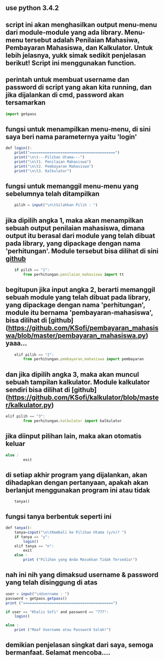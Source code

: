 ##  use python 3.4.2
## script ini akan menghasilkan output menu-menu dari module-module yang ada library. Menu-menu tersebut adalah Penilaian Mahasiwa, Pembayaran Mahasiswa, dan Kalkulator. Untuk lebih jelasnya, yukk simak sedikit penjelasan berikut! Script ini menggunakan function.

## perintah untuk membuat username dan password di script yang akan kita running, dan jika dijalankan di cmd, password akan tersamarkan
```javascript
import getpass
```
## fungsi untuk menampilkan menu-menu, di sini saya beri nama parameternya yaitu 'login'
```javascript
def login():
    print("=======================================")
    print("\n\t---Pilihan Utama---")
    print("\n\t1. Penilaian Mahasiswa")
    print("\n\t2. Pembayaran Mahasiswa")
    print("\n\t3. Kalkulator")
```
## fungsi untuk memanggil menu-menu yang sebelumnya telah ditampilkan
```javascript
    pilih = input("\n\tSilahkan Pilih : ")
 ```
## jika dipilih angka 1, maka akan menampilkan sebuah output penilaian mahasiswa, dimana output itu berasal dari module yang telah dibuat pada library, yang dipackage dengan nama 'perhitungan'. Module tersebut bisa dilihat di sini [github](https://github.com/KSofi/penilaian_mahasiswa/blob/master/penilaian_mahasiswa.py)
```javascript
    if pilih == "1":
        from perhitungan.penilaian_mahasiswa import tt
```
## begitupun jika input angka 2, berarti memanggil sebuah module yang telah dibuat pada library, yang dipackage dengan nama 'perhitungan', module itu bernama 'pembayaran-mahasiswa', bisa dilihat di [github] (https://github.com/KSofi/pembayaran_mahasiswa/blob/master/pembayaran_mahasiswa.py) yaaa...
```javascript
    elif pilih == "2":
        from perhitungan.pembayaran_mahasiswa import pembayaran
```
## dan jika dipilih angka 3, maka akan muncul sebuah tampilan kalkulator. Module kalkulator sendiri bisa dilihat di [github] (https://github.com/KSofi/kalkulator/blob/master/kalkulator.py)
```javascript
elif pilih == "3":
        from perhitungan.kalkulator import kalkulator
```
## jika diinput pilihan lain, maka akan otomatis keluar
```javascript
else :
        exit
```
## di setiap akhir program yang dijalankan, akan dihadapkan dengan pertanyaan, apakah akan berlanjut menggunakan program ini atau tidak
```jabvascript
    tanya()
```
## fungsi tanya berbentuk seperti ini
```javascript
def tanya():
    tanya=input("\n\tKembali ke Pilihan Utama (y/n)? ")
    if tanya == "y":
        login()
    elif tanya == "n":
        exit
    else :
        print ("Pilihan yang Anda Masukkan Tidak Tersedia!")
```
## nah ini nih yang dimaksud username & password yang telah disinggung di atas
```javascript
user = input("\nUsername : ")
password = getpass.getpass()
print ("=========================================")

if user == "Khalis Sofi" and password == "777":
    login()

else :
    print ("Maaf Username atau Password Salah!")
```

## demikian penjelasan singkat dari saya, semoga bermanfaat. Selamat mencoba....
